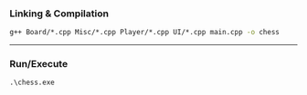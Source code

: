 ### Linking & Compilation

```cmd
g++ Board/*.cpp Misc/*.cpp Player/*.cpp UI/*.cpp main.cpp -o chess
```

---

### Run/Execute
```cmd
.\chess.exe
```
